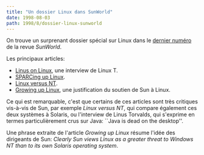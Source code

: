 ```yaml
---
title: "Un dossier Linux dans SunWorld"
date: 1998-08-03
path: 1998/8/dossier-linux-sunworld
---
```


<P>
On trouve un surprenant dossier spécial sur Linux dans le
<A HREF="http://www.sunworld.com/">dernier numéro</A> de la revue
<EM>SunWorld</EM>.
</P>

<P>
Les principaux articles:
</P>

<UL>

<LI><A HREF="http://www.sunworld.com/sunworldonline/swol-08-1998/swol-08-torvalds.html">Linus
on Linux</A>, une interview de Linux T.
<LI><A HREF="http://www.sunworld.com/sunworldonline/swol-08-1998/swol-08-linuxsparc.html">SPARCing
up Linux</A>.
<LI><A HREF="http://www.sunworld.com/sunworldonline/swol-08-1998/swol-08-linuxvnt.html">Linux
versus NT</A>.
<LI><A HREF="http://www.sunworld.com/sunworldonline/swol-08-1998/swol-08-linux.html">Growing
up Linux</A>, une justification du soutien de Sun à Linux.
</UL>

<P>
Ce qui est remarquable, c'est que certains de ces articles sont très
critiques vis-à-vis de Sun, par exemple <EM>Linux versus NT</EM>,
qui compare également ces deux systèmes à Solaris, ou l'interview de
Linus Torvalds, qui s'exprime en termes particulièrement crus sur Java:
``Java is dead on the desktop''.
</P>

<P>
Une phrase extraite de l'article <EM>Growing up Linux</EM> résume l'idée
des dirigeants de Sun: <EM>Clearly Sun views Linux as a greater threat
to Windows NT than to its own Solaris operating system</EM>.
</P>


